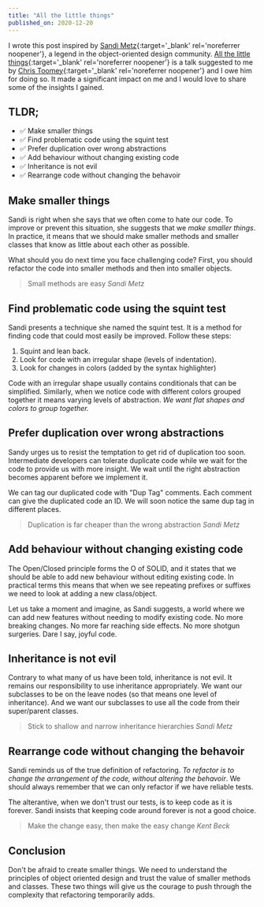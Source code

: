 ```yaml
---
title: "All the little things"
published_on: 2020-12-20
---
```


I wrote this post inspired by [Sandi Metz](https://sandimetz.com/about){:target='\_blank' rel='noreferrer noopener'}, a legend in the object-oriented design community. [All the little things](https://www.youtube.com/watch?v=8bZh5LMaSmE){:target='\_blank' rel='noreferrer noopener'} is a talk suggested to me by [Chris Toomey](https://ctoomey.com){:target='\_blank' rel='noreferrer noopener'} and I owe him for doing so. It made a significant impact on me and I would love to share some of the insights I gained.

<!-- more -->

## TLDR;

- ✅ Make smaller things
- ✅ Find problematic code using the squint test
- ✅ Prefer duplication over wrong abstractions
- ✅ Add behaviour without changing existing code
- ✅ Inheritance is not evil
- ✅ Rearrange code without changing the behavoir

## Make smaller things

Sandi is right when she says that we often come to hate our code. To improve or prevent this situation, she suggests that we _make smaller things_. In practice, it means that we should make smaller methods and smaller classes that know as little about each other as possible.

What should you do next time you face challenging code? First, you should refactor the code into smaller methods and then into smaller objects.

> Small methods are easy _Sandi Metz_

## Find problematic code using the squint test

Sandi presents a technique she named the squint test. It is a method for finding code that could most easily be improved. Follow these steps:
1. Squint and lean back.
2. Look for code with an irregular shape (levels of indentation).
3. Look for changes in colors (added by  the syntax highlighter)

Code with an irregular shape usually contains conditionals that can be simplified. Similarly, when we notice code with different colors grouped together it means varying levels of abstraction. _We want flat shapes and colors to group together._

## Prefer duplication over wrong abstractions

Sandy urges us to resist the temptation to get rid of duplication too soon. Intermediate developers can tolerate duplicate code while we wait for the code to provide us with more insight. We wait until the right abstraction becomes apparent before we implement it.

We can tag our duplicated code with "Dup Tag" comments. Each comment can give the duplicated code an ID. We will soon notice the same dup tag in different places.

> Duplication is far cheaper than the wrong abstraction _Sandi Metz_

## Add behaviour without changing existing code

The Open/Closed principle forms the O of SOLID, and it states that we should be able to add new behaviour without editing existing code. In practical terms this means that when we see repeating prefixes or suffixes we need to look at adding a new class/object.

Let us take a moment and imagine, as Sandi suggests, a world where we can add new features without needing to modify existing code. No more breaking changes. No more far reaching side effects. No more shotgun surgeries. Dare I say, joyful code.

## Inheritance is not evil

Contrary to what many of us have been told, inheritance is not evil. It remains our responsibility to use inheritance appropriately. We want our subclasses to be on the leave nodes (so that means one level of inheritance). And we want our subclasses to use all the code from their super/parent classes.

> Stick to shallow and narrow inheritance hierarchies _Sandi Metz_

## Rearrange code without changing the behavoir

Sandi reminds us of the true definition of refactoring. _To refactor is to change the arrangement of the code, without altering the behavoir_. We should always remember that we can only refactor if we have reliable tests.

The alterantive, when we don't trust our tests, is to keep code as it is forever. Sandi insists that keeping code around forever is not a good choice.

> Make the change easy, then make the easy change _Kent Beck_

## Conclusion
Don't be afraid to create smaller things. We need to understand the principles of object oriented design and trust the value of smaller methods and classes. These two things will give us the courage to push through the complexity that refactoring temporarily adds.
